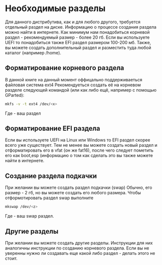 # Необходимые разделы
Для данного дистрибутива, как и для любого другого, требуется отдельный раздел на диске.
Информацию о процессе создания раздела можно найти в интернете.
Как минимум нам понадобиться корневой раздел - рекомендуемый размер - более 20 гб.
Если вы используете UEFI то понадобиться также EFI раздел размером 100-200 мб.
Также, вы можете создать дополнительный раздел и разместить туда любой каталог (например /home).
## Форматирование корневого раздела
В данной книге на данный момент оффицально поддерживаеться файловая система ext4
Рекомендуеться создать её на корневом разделе следующей командой (или как либо ещё, например с помощью GParted): 
```bash
mkfs -v -t ext4 /dev/<x>
```
Где <x> - ваш раздел
  
## Форматирование EFI раздела
Если вы используете UEFI на Linux или Windows то EFI раздел скорее всего уже существует.
Тем не менее вы можете создать новый раздел и отформатировать его в vfat (он же fat16), после чего следует пометить его как boot,esp (информацию о том как сделать это вы также можете найти в интернете.

## Создание раздела подкачки

При желании вы можете создать раздел подкачки (swap)
Обычно, его размер - 2 гб, но вы можете создать его любого размера.
Чтобы отформотировать раздел swap выполните

```bash
mkswap /dev/<z>
```
Где <z> - ваш swap раздел.

## Другие разделы
При желании вы можете создать другие разделы. Инструкции для них аналогичны инструкции по созданию корневого раздела.
Если вы не уверенны нужно ли создавать еще какой либо раздел - делать этого не стоит.
